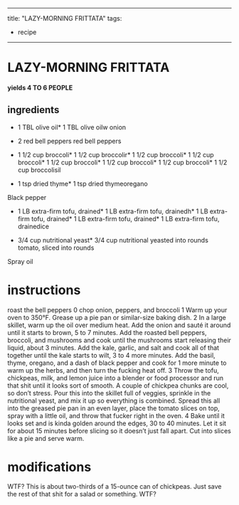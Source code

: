 

	
---
title: "LAZY-MORNING FRITTATA"
tags:
  - recipe
---
# LAZY-MORNING FRITTATA
#### yields 4 TO 6 PEOPLE
## ingredients
* 1 TBL olive oil* 1 TBL olive oilw onion

* 2 red bell peppers red bell peppers
* 1 1/2 cup broccoli* 1 1/2 cup broccolir* 1 1/2 cup broccoli* 1 1/2 cup broccoli* 1 1/2 cup broccoli* 1 1/2 cup broccoli* 1 1/2 cup broccoli* 1 1/2 cup broccolisil

* 1 tsp dried thyme* 1 tsp dried thymeoregano

Black pepper
* 1 LB extra-firm tofu, drained* 1 LB extra-firm tofu, drainedh* 1 LB extra-firm tofu, drained* 1 LB extra-firm tofu, drained* 1 LB extra-firm tofu, drainedice

* 3/4 cup nutritional yeast* 3/4 cup nutritional yeasted into rounds tomato, sliced into rounds

Spray oil

# instructions
roast the bell peppers
0 chop onion, peppers, and broccoli
1 Warm up your oven to 350°F. Grease up a pie pan or similar-size baking dish.
2 In a large skillet, warm up the oil over medium heat. Add the onion and sauté it around until it starts to brown, 5 to 7 minutes. Add the roasted bell peppers, broccoli, and mushrooms and cook until the mushrooms start releasing their liquid, about 3 minutes. Add the kale, garlic, and salt and cook all of that together until the kale starts to wilt, 3 to 4 more minutes. Add the basil, thyme, oregano, and a dash of black pepper and cook for 1 more minute to warm up the herbs, and then turn the fucking heat off.
3 Throw the tofu, chickpeas, milk, and lemon juice into a blender or food processor and run that shit until it looks sort of smooth. A couple of chickpea chunks are cool, so don’t stress. Pour this into the skillet full of veggies, sprinkle in the nutritional yeast, and mix it up so everything is combined. Spread this all into the greased pie pan in an even layer, place the tomato slices on top, spray with a little oil, and throw that fucker right in the oven.
4 Bake until it looks set and is kinda golden around the edges, 30 to 40 minutes. Let it sit for about 15 minutes before slicing so it doesn’t just fall apart. Cut into slices like a pie and serve warm.

# modifications

WTF?
 This is about two-thirds of a 15-ounce can of chickpeas. Just save the rest of that shit for a salad or something.
 WTF?
	
	

